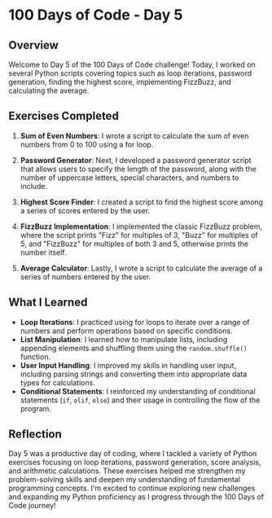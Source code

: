# 100 Days of Code - Day 5

## Overview
Welcome to Day 5 of the 100 Days of Code challenge! Today, I worked on several Python scripts covering topics such as loop iterations, password generation, finding the highest score, implementing FizzBuzz, and calculating the average.

## Exercises Completed
1. **Sum of Even Numbers**: I wrote a script to calculate the sum of even numbers from 0 to 100 using a for loop.
   
2. **Password Generator**: Next, I developed a password generator script that allows users to specify the length of the password, along with the number of uppercase letters, special characters, and numbers to include.

3. **Highest Score Finder**: I created a script to find the highest score among a series of scores entered by the user.

4. **FizzBuzz Implementation**: I implemented the classic FizzBuzz problem, where the script prints "Fizz" for multiples of 3, "Buzz" for multiples of 5, and "FizzBuzz" for multiples of both 3 and 5, otherwise prints the number itself.

5. **Average Calculator**: Lastly, I wrote a script to calculate the average of a series of numbers entered by the user.

## What I Learned
- **Loop Iterations**: I practiced using for loops to iterate over a range of numbers and perform operations based on specific conditions.
- **List Manipulation**: I learned how to manipulate lists, including appending elements and shuffling them using the `random.shuffle()` function.
- **User Input Handling**: I improved my skills in handling user input, including parsing strings and converting them into appropriate data types for calculations.
- **Conditional Statements**: I reinforced my understanding of conditional statements (`if`, `elif`, `else`) and their usage in controlling the flow of the program.

## Reflection
Day 5 was a productive day of coding, where I tackled a variety of Python exercises focusing on loop iterations, password generation, score analysis, and arithmetic calculations. These exercises helped me strengthen my problem-solving skills and deepen my understanding of fundamental programming concepts. I'm excited to continue exploring new challenges and expanding my Python proficiency as I progress through the 100 Days of Code journey!
